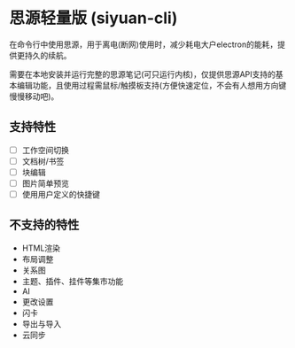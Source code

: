 # 思源轻量版 (siyuan-cli)


在命令行中使用思源，用于离电(断网)使用时，减少耗电大户electron的能耗，提供更持久的续航。

需要在本地安装并运行完整的思源笔记(可只运行内核)，仅提供思源API支持的基本编辑功能，且使用过程需鼠标/触摸板支持(方便快速定位，不会有人想用方向键慢慢移动吧)。


## 支持特性

* [ ] 工作空间切换
* [ ] 文档树/书签
* [ ] 块编辑
* [ ] 图片简单预览
* [ ] 使用用户定义的快捷键

## 不支持的特性

* HTML渲染
* 布局调整
* 关系图
* 主题、插件、挂件等集市功能
* AI
* 更改设置
* 闪卡
* 导出与导入
* 云同步